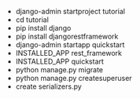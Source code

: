* django-admin startproject tutorial
* cd tutorial
* pip install django
* pip install djangorestframework
* django-admin startapp quickstart
* INSTALLED_APP rest_framework
* INSTALLED_APP quickstart
* python manage.py migrate
* python manage.py createsuperuser
* create serializers.py

